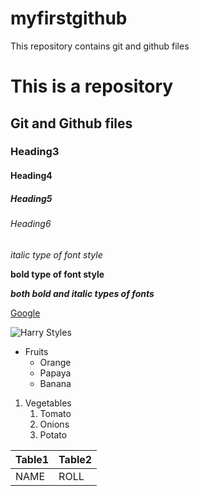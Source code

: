 # myfirstgithub
This repository contains git and github files

# This is a repository
## Git and Github files
### Heading3
#### Heading4
##### Heading5
###### Heading6

*italic type of font style*

**bold type of font style**

***both bold and italic types of fonts***

[Google](https://www.google.com/) 

![Harry Styles](http://travelcentremaldives.com/maldives-blog/wp-content/uploads/2015/03/onedirection-bg.jpg)

* Fruits
  * Orange
  * Papaya
  * Banana
 1. Vegetables
    1. Tomato
    2. Onions
    3. Potato
 
 Table1|Table2
 ------|------
 NAME|ROLL
 

